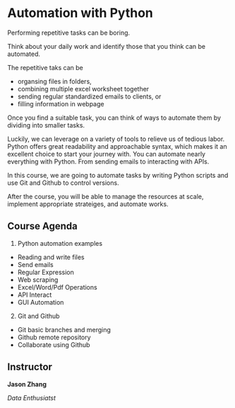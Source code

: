 # Automation with Python
Performing repetitive tasks can be boring. 

Think about your daily work and identify those that you think can be automated.

The repetitive taks can be 
* organsing files in folders, 
* combining multiple excel worksheet together
* sending regular standardized emails to clients, or
* filling information in webpage

Once you find a suitable task, you can think of ways to automate them by dividing into smaller tasks.

Luckily, we can leverage on a variety of tools to relieve us of tedious labor.
Python offers great readability and approachable syntax, which makes it an excellent choice to start your journey with.
You can automate nearly everything with Python. From sending emails to interacting with APIs.

In this course, we are going to automate tasks by writing Python scripts and use Git and Github to control versions. 

After the course, you will be able to manage the resources at scale, implement appropriate strateiges, and automate works. 

## Course Agenda
1. Python automation examples
  - Reading and write files
  - Send emails
  - Regular Expression
  - Web scraping
  - Excel/Word/Pdf Operations
  - API Interact
  - GUI Automation

2. Git and Github
  - Git basic branches and merging
  - Github remote repository
  - Collaborate using Github

## Instructor
**Jason Zhang**

_Data Enthusiatst_

